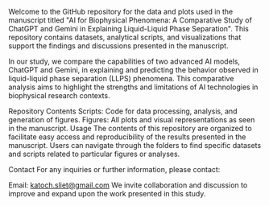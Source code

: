Welcome to the GitHub repository for the data and plots used in the manuscript titled "AI for Biophysical Phenomena: A Comparative Study of ChatGPT and Gemini in Explaining Liquid-Liquid Phase Separation". This repository contains datasets, analytical scripts, and visualizations that support the findings and discussions presented in the manuscript.

In our study, we compare the capabilities of two advanced AI models, ChatGPT and Gemini, in explaining and predicting the behavior observed in liquid-liquid phase separation (LLPS) phenomena. This comparative analysis aims to highlight the strengths and limitations of AI technologies in biophysical research contexts.

Repository Contents
Scripts: Code for data processing, analysis, and generation of figures.
Figures: All plots and visual representations as seen in the manuscript.
Usage
The contents of this repository are organized to facilitate easy access and reproducibility of the results presented in the manuscript. Users can navigate through the folders to find specific datasets and scripts related to particular figures or analyses.

Contact
For any inquiries or further information, please contact:

Email: katoch.sliet@gmail.com
We invite collaboration and discussion to improve and expand upon the work presented in this study.
